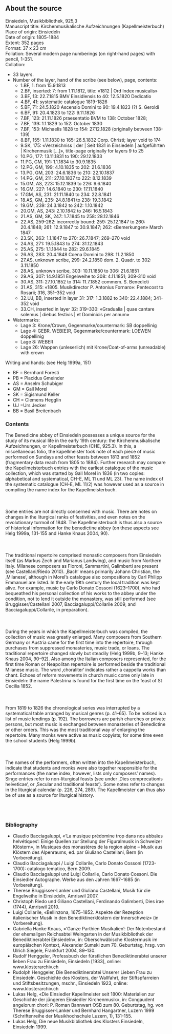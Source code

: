    ## About the source
   
   <div class="msIdentifier">Einsiedeln, Musikbibliothek, 925,3</div>
   <div class="quelle"></div>
   <div><span class="head">Manuscript title: </span><span>Kirchenmusikalische Aufzeichnungen (Kapellmeisterbuch)</span></div>
   <div><span class="head">Place of origin: </span>Einsiedeln</div>
   <div><span class="head">Date of origin: </span>1805-1884</div>
   						
   							
   								
   <div><span class="head">Extent: </span> 352 pages</div>
   <div><span class="head">Format: </span> 37 x 23 cm</div>
   								
   <div><span class="head">Foliation: </span> Several modern page numberings (on right-hand pages) with pencil, 1-351.</div>
   								
   <div><span class="head">Collation: </span>
   <ul>
    <li>33 layers.</li>
    <li>Number of the layer, hand of the scribe (see below), page, contents:
         <ul>
            <li>1.BF, 1: from 15.9.1813</li>										
            <li>2.BF, inserted: 7: from 1.11.1812, title: «1812 | Ord Index musicalis»</li>		
            <li>3.BF, 13: 22.7.1815 BMV Einsidlensis to 40: 12.5.1820 Dedicatio</li>
            <li>4.BF, 41: systematic catalogue 1819-1826</li>
            <li>5.BF, 71: 24.5.1820 Ascensio Domini to 90: 19.4.1823 (?) S. Geroldi</li>
            <li>6.BF, 91: 20.4.1823 to 122: 9.11.1826</li>
            <li>7.BF, 123: 21.11.1826 praesentatio BVM to 138: October 1828;</li>
            <li>7.BF, 139: 1.1.1829 to 152: October 1830</li>
            <li>7.BF, 153: Michaelis 1828 to 154: 27.12.1828 (originally between 138-139)</li>
            <li>8.BF, 155: 1.11.1830 to 165: 26.5.1832 Corp. Christi; layer void to 174</li>
            <li>9.SK, 175: «Verzeichniss | der | Seit 1831 in Einsiedeln | aufgeführten | Kirchenmusik […]», title-page originally for layers
               9 to 25
            </li>
            <li>10.PG, 177: 13.11.1831 to 190: 29.12.1833</li>
            <li>11.PG, GM, 191: 1.1.1834 to 30.9.1835</li>
            <li>12.PG, GM, 199: 4.10.1835 to 202: 21.6.1836</li>
            <li>13.PG, GM, 203: 24.6.1836 to 210: 22.10.1837</li>
            <li>14.PG, GM, 211: 27.10.1837 to 222: 8.12.1839</li>
            <li>15.GM, AS, 223: 15.12.1839 to 226: 9.6.1840</li>
            <li>16.GM, 227: 14.6.1840 to 230: 17.11.1840</li>
            <li>17.GM, AS, 231: 21.11.1840 to 234: 22.8.1841</li>
            <li>18.AS, GM, 235: 24.8.1841 to 238: 19.3.1842</li>
            <li>19.GM, 239: 24.3.1842 to 242: 1.10.1842</li>
            <li>20.GM, AS, 243: 2.10.1842 to 246: 16.5.1843</li>
            <li>21.AS, GM, SK, 247: 1.7.1845 to 258: 28.12.1846</li>
            <li>22.AS, 259-262: incorrectly bound: 259: 25.12.1847 to 260: 20.4.1848; 261: 12.9.1847 to 30.9.1847; 262: «Bemerkungen» March
               1847
            </li>
            <li>23.SK, 263: 1.1.1847 to 270: 26.7.1847; 269–270 void</li>
            <li>24.AS, 271: 19.5.1843 to 274: 31.12.1843</li>
            <li>25.AS, 275: 1.1.1844 to 282: 29.6.1845</li>
            <li>26.AS, 283: 20.4.1848 Coena Domini to 298: 11.2.1850</li>
            <li>27.AS, unknown scribe, 299: 24.2.1850 dom. 2. Quadr. to 302: 3.11.1850</li>
            <li>28.AS, unknown scribe, 303: 10.11.1850 to 306: 21.6.1851</li>
            <li>29.AS, 307: 14.9.1851 Engelweihe to 308: 4.11.1851; 309-310 void</li>
            <li>30.AS, 311: 27.10.1852 to 314: 11.7.1852 commem. S. Benedicti</li>
            <li>31.AS, 315: «1805. Musikdirector P. Antonius Fornaro»: Pentecost to Rosarii; 316, 351–352 void</li>
            <li>32.UJ, BB, inserted in layer 31: 317: 1.3.1882 to 340: 22.4.1884; 341–352 void</li>
            <li>33.CH, inserted in layer 32: 319–330: «Gradualia | quae cantare solemus | diebus festivis | et Dominicis per annum»</li>
         </ul>
         </li>
         <li>Watermarks:
         <ul>
            <li>Lage 3: Krone/Crown, Gegenmarke/countermark: SB doppellinig</li>
            <li>Lage 4: GEBR. WEB[E]R, Gegenmarke/countermark: LOEWEN doppellinig</li>
            <li>Lage 8: WEBER</li>
            <li>Lage 26: Wappen (unleserlich) mit Krone/Coat-of-arms (unreadable) with crown</li>
         </ul>
         </li>
      </ul>
   </div>
   							
   						
   						
   <div><span class="head">Writing and hands: </span> (see Helg 1999a, 151)
      <ul>
         <li>BF = Bernhard Foresti</li>
         <li>PB = Placidus Gmeinder</li>         									
         <li>AS = Anselm Schubiger</li>         									
         <li>GM = Gall Morel</li>         									
         <li>SK = Sigismund Keller</li>
         <li>CH = Clemens Hegglin</li>
         <li>UJ =Urs Jecker</li>
         <li>BB = Basil Breitenbach</li>
      </ul>
   </div>
   					
### Contents

   <div>
      						   The Benedicine abbey of Einsiedeln possesses a unique source for the study of its musical life in the early 19th
      century: the Kirchenmusikalische Aufzeichnungen, or Kapellmeisterbuch (CH­E,&nbsp;925.3). In this, a miscellaneous folio, the kapellmeister
      took note of each piece of music performed on Sundays and other feasts between 1813 and 1852 (fragmentary data reach from
      1805 to 1884). Further research may compare the Kapellmeisterbuch entries with the earliest catalogue of the music collection,
      which was started by Gall Morel in 1836 (in two copies: alphabetical and systematical, CH-E, ML 11 und ML 23). The name index
      of the systematic catalogue (CH-E, ML 11/2) was however used as a source in compiling the name index for the Kapellmeisterbuch.<br></br><br></br>
      						   Some entries are not directly concerned with music. There are notes on changes in the liturgical ranks of festivities,
      and even notes on the revolutionary turmoil of 1848. The Kapellmeisterbuch is thus also a source of historical information
      for the benedictine abbey (on these aspects see Helg 1999a, 131-155 and Hanke Knaus 2004, 90).<br></br><br></br>
      						   The traditional repertoire comprised monastic composers from Einsiedeln itself (as Markus Zech and Marianus Landwing),
      and music from Northern Italy. Milanese composers as Fioroni, Sammartini, Galimberti are present (see Castellani/Riedo 2010).
      ‚Bach‘ means primarily Johann Christian, the ‚Milanese‘, although in Morel’s catalogue also compositions by Carl Philipp Emmanuel
      are listed. In the early 19th century the local tradition was kept alive. For example, music by Carlo Donato Cossoni (1623–1700),
      who had bequeathed his personal collection of his works to the abbey under the condition, not to lend it outside the monastery,
      was still performed (see Bruggisser/Castellani 2007, Bacciagaluppi/Collarile 2009, and Bacciagaluppi/Collarile, in preparation).<br></br><br></br>
      						   During the years in which the Kapellmeisterbuch was compiled, the collection of music was greatly enlarged. Many
      composers from Southern Germany or Austria came for the first time into the repertoire, through purchases from suppressed
      monasteries, music trade, or loans. The traditional repertoire changed slowly but steadily (Helg 1999b, 9–13; Hanke Knaus
      2004, 90–92). Also among the Italian composers represented, for the first time Roman or Neapolitan repertoire is performed
      beside the traditional Milanese music. The word ‚choraliter‘ indicates rather a cappella works than chant. Echoes of reform
      movements in church music come only late in Einsiedeln: the name Palestrina is found for the first time on the feast of St
      Cecilia 1852.<br></br><br></br>
      						   From 1819 to 1826 the chronological series was interrupted by a systematical table arranged by musical genres (p.
      41–65). To be noticed is a list of music lendings (p. 192).  The borrowers are parish churches or private persons, but most
      music is exchanged between monasteries of Benedictine or other orders. This was the most traditional way of enlarging the
      repertoire. Many monks were active as music copyists; for some time even the school students (Helg 1999b).<br></br><br></br>
      						   The names of the performers, often written into the Kapellmeisterbuch, indicate that students and monks were also
      together responsible for the performances (the name index, however, lists only composers’ names). Singe entries refer to non-liturgical
      feasts (see under ‚Dies comprecationis helveticae‘, or ‚Secular and traditional feasts‘). Some notes refer to changes in the
      liturgical calendar (p. 226, 274, 289). The Kapellmeister can thus also be of use as a source for liturgical history.<br></br><br></br>
      						
   </div>
   
### Bibliography

   <ul>
      <li>Claudio <span class="sc">Bacciagaluppi</span>, «‘La musique prédomine trop dans nos abbaïes helvétiques’: Einige Quellen zur Stellung der Figuralmusik in Schweizer Klöstern»,
         in Musiques des monastères de la region alpine – Musik aus Klöstern des Alpenraums, ed. par Giuliano Castellani, Bern (in
         Vorbereitung).
      </li>
      <li>Claudio <span class="sc">Bacciagaluppi</span> / Luigi <span class="sc">Collarile</span>, Carlo Donato Cossoni (1723-1700): catalogo tematico, Bern 2009.
      </li>
      <li>Claudio <span class="sc">Bacciagaluppi</span> und Luigi <span class="sc">Collarile</span>, Carlo Donato Cossoni. Die Einsiedler Autographe. Werke aus den Jahren 1667–1685 (in Vorbereitung).
      </li>
      <li>Therese <span class="sc">Bruggisser-Lanker</span> und Giuliano <span class="sc">Castellani</span>, Musik für die Engelweihe in Einsiedeln, Amriswil 2007.
      </li>
      <li>Christoph <span class="sc">Riedo</span> und Giliano <span class="sc">Castellani</span>, Ferdinando Galimberti, Dies irae (1744), Amriswil 2010.
      </li>
      <li>Luigi <span class="sc">Collarile</span>, «Bellinzona, 1675–1852. Aspekte der Rezeption italienischer Musik in den Benediktinerklöstern der Innerschweiz» (in Vorbereitung).
      </li>
      <li>Gabriella <span class="sc">Hanke Knaus</span>, «‘Ganze Parthien Musikalien’: Der Notenbestand der ehemaligen Reichsabtei Weingarten in der Musikbibliothek der Benediktinerabtei
         Einsiedeln», in: Oberschwäbische Klostermusik im europäischen Kontext, Alexander Sumski zum 70. Geburtstag, hrsg. von Ulrich
         Siegele, Frankfurt 2004, 89–130.
      </li>
      <li>Rudolf <span class="sc">Henggeler</span>, Professbuch der fürstlichen Benediktinerabtei unserer lieben Frau zu Einsiedeln, Einsiedeln [1933], online: www.klosterarchiv.ch
      </li>
      <li>Rudolph <span class="sc">Henggeler</span>, Die Benediktinerabtei Unserer Lieben Frau zu Einsiedeln. Geschichte des Klosters, der Wallfahrt, der Stiftspfarreien und
         Stiftsbesitzungen, mschr., Einsiedeln 1923, online: www.klosterarchiv.ch
      </li>
      <li>Lukas <span class="sc">Helg</span>, «Die Einsiedler Kapellmeister seit 1800: Materialien zur Geschichte der jüngeren Einsiedler Kirchenmusik», in: Congaudent
         angelorum chori: P. Roman Bannwart OSB zum 80. Geburtstag, hg. von Therese Bruggisser-Lanker und Bernhard Hangartner, Luzern
         1999 (Schriftenreihe der Musikhochschule Luzern, 1), 131-155.
      </li>
      <li>Lukas <span class="sc">Helg</span>, Die neue Musikbibliothek des Klosters Einsiedeln, Einsiedeln 1999.
      </li>
   </ul>

